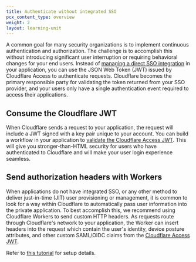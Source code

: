 ```yaml
---
title: Authenticate without integrated SSO
pcx_content_type: overview
weight: 2
layout: learning-unit
---
```


A common goal for many security organizations is to implement continuous authentication and authorization. The challenge is to accomplish this without introducing significant user interruption or requiring behavioral changes for your end users. Instead of [managing a direct SSO integration](/learning-paths/zero-trust-web-access/migrate-applications/integrated-sso/) in your application, you can use the JSON Web Token (JWT) issued by Cloudflare Access to authenticate requests. Cloudflare becomes the primary responsible party for validating the token returned from your SSO provider, and your users only have a single authentication event required to access their applications.

## Consume the Cloudflare JWT

When Cloudflare sends a request to your application, the request will include a JWT signed with a key pair unique to your account. You can build a workflow in your application to [validate the Cloudflare Access JWT](/cloudflare-one/identity/authorization-cookie/validating-json/). This will give you stronger-than-HTML security for users who have authenticated to Cloudflare and will make your user login experience seamless.

## Send authorization headers with Workers

When applications do not have integrated SSO, or any other method to deliver just-in-time (JIT) user provisioning or management, it is common to look for a way within Cloudflare to automatically pass user information into the private application. To best accomplish this, we recommend using Cloudflare Workers to send custom HTTP headers. As requests route through Cloudflare's network to your application, the Worker can insert headers into the request which contain the user's identity, device posture attributes, and other custom SAML/OIDC claims from the [Cloudflare Access JWT](/cloudflare-one/identity/authorization-cookie/application-token/).

Refer to [this tutorial](/cloudflare-one/tutorials/access-workers/) for setup details.
